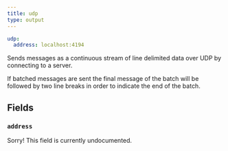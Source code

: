 ```yaml
---
title: udp
type: output
---
```


```yaml
udp:
  address: localhost:4194
```

Sends messages as a continuous stream of line delimited data over UDP by
connecting to a server.

If batched messages are sent the final message of the batch will be followed by
two line breaks in order to indicate the end of the batch.

## Fields

### `address`

Sorry! This field is currently undocumented.

